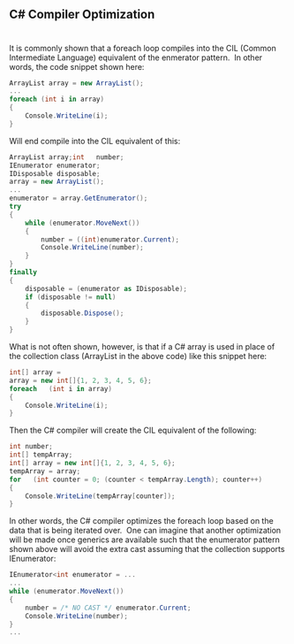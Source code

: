 

## C# Compiler Optimization
#
It is commonly shown that a foreach loop compiles into the CIL (Common Intermediate Language) equivalent of the enmerator pattern.  In other words, the code snippet shown here:

```csharp
ArrayList array = new ArrayList();
...
foreach (int i in array)
{
    Console.WriteLine(i);
}
```

Will end compile into the CIL equivalent of this:

```csharp
ArrayList array;int   number;
IEnumerator enumerator;
IDisposable disposable;
array = new ArrayList();
...
enumerator = array.GetEnumerator();
try
{
    while (enumerator.MoveNext())
    {
        number = ((int)enumerator.Current);
        Console.WriteLine(number);
    }
}
finally
{
    disposable = (enumerator as IDisposable);
    if (disposable != null)
    {
        disposable.Dispose();
    }
}
```

What is not often shown, however, is that if a C# array is used in place of the collection class (ArrayList in the above code) like this snippet here:

```csharp
int[] array =
array = new int[]{1, 2, 3, 4, 5, 6};
foreach   (int i in array)
{
    Console.WriteLine(i);
}
```
Then the C# compiler will create the CIL equivalent of the following:

```csharp
int number;
int[] tempArray;
int[] array = new int[]{1, 2, 3, 4, 5, 6};
tempArray = array;
for   (int counter = 0; (counter < tempArray.Length); counter++)
{
    Console.WriteLine(tempArray[counter]);
}
```

In other words, the C# compiler optimizes the foreach loop based on the data that is being iterated over.  One can imagine that another optimization will be made once generics are available such that the enumerator pattern shown above will avoid the extra cast assuming that the collection supports IEnumerator<T>:

```csharp
IEnumerator<int enumerator = ...
...
while (enumerator.MoveNext())
{
    number = /* NO CAST */ enumerator.Current;
    Console.WriteLine(number);
}
...
```
